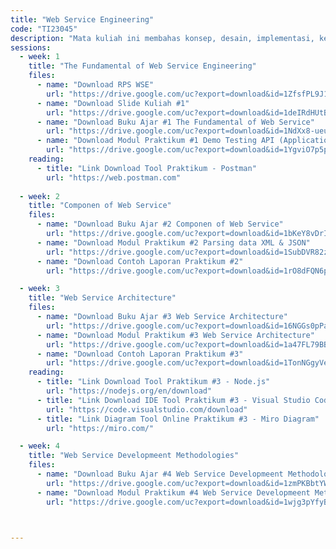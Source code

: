 ```yaml
---
title: "Web Service Engineering"
code: "TI23045"
description: "Mata kuliah ini membahas konsep, desain, implementasi, keamanan, dan pengelolaan Web Service berbasis RESTful dan SOAP. Mahasiswa dibekali kemampuan teknis membangun, mendokumentasikan, menguji, dan mendeploy Web Service baik di lingkungan lokal maupun cloud computing. Pendekatan pembelajaran menggunakan Outcome-Based Education (OBE) dengan penekanan pada praktik, studi kasus, dan mini project."
sessions:
  - week: 1
    title: "The Fundamental of Web Service Engineering"
    files:
      - name: "Download RPS WSE"
        url: "https://drive.google.com/uc?export=download&id=1ZfsfPL9J1AhYyTj-74ZlSH7chNcphjND"
      - name: "Download Slide Kuliah #1"
        url: "https://drive.google.com/uc?export=download&id=1deIRdHUtB1qOue1hFSW7GTz0BLccmYdJ"
      - name: "Download Buku Ajar #1 The Fundamental of Web Service"
        url: "https://drive.google.com/uc?export=download&id=1NdXx8-ueuubxXPyKncyN9J17W8GuO7NJ"
      - name: "Download Modul Praktikum #1 Demo Testing API (Application Programming Interface)"
        url: "https://drive.google.com/uc?export=download&id=1YgviO7p5pcTJq2z8woltJrDR87xoaRi0"
    reading:
      - title: "Link Download Tool Praktikum - Postman"
        url: "https://web.postman.com"
        
  - week: 2
    title: "Componen of Web Service"
    files:
      - name: "Download Buku Ajar #2 Componen of Web Service"
        url: "https://drive.google.com/uc?export=download&id=1bKeY8vDrI4XfmhWsd5TiXDt06kVOKT-x"
      - name: "Download Modul Praktikum #2 Parsing data XML & JSON"
        url: "https://drive.google.com/uc?export=download&id=1SubDVR82zMXZmXYEU74ChrNP2ZS3NuPl"
      - name: "Download Contoh Laporan Praktikum #2"
        url: "https://drive.google.com/uc?export=download&id=1rO8dFQN6p90dhMrdgXSfV0UecrpsYH3a"

  - week: 3
    title: "Web Service Architecture"
    files:
      - name: "Download Buku Ajar #3 Web Service Architecture"
        url: "https://drive.google.com/uc?export=download&id=16NGGs0pPasbKxKTLOajbDGUSIZR2AKn2"
      - name: "Download Modul Praktikum #3 Web Service Architecture"
        url: "https://drive.google.com/uc?export=download&id=1a47FL79BBotk3S-YGJKoz8zbXKp-O8iY"
      - name: "Download Contoh Laporan Praktikum #3"
        url: "https://drive.google.com/uc?export=download&id=1TonNGgyVeSiar_haFIgNNZ0l-6Y2fqKR"
    reading:
      - title: "Link Download Tool Praktikum #3 - Node.js"
        url: "https://nodejs.org/en/download"
      - title: "Link Download IDE Tool Praktikum #3 - Visual Studio Code"
        url: "https://code.visualstudio.com/download"
      - title: "Link Diagram Tool Online Praktikum #3 - Miro Diagram"
        url: "https://miro.com/"

  - week: 4
    title: "Web Service Developmeent Methodologies"
    files:
      - name: "Download Buku Ajar #4 Web Service Developmeent Methodologies"
        url: "https://drive.google.com/uc?export=download&id=1zmPKBbtYW_VntZiSE5r-DyLHbj_N3iIW"
      - name: "Download Modul Praktikum #4 Web Service Developmeent Methodologies - AGILE"
        url: "https://drive.google.com/uc?export=download&id=1wjg3pYfyBfqwo_tX7HQXVq7n8Zxm1SP4"


  
---
```

